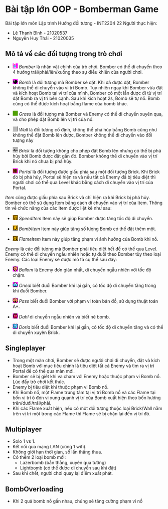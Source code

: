 # Bài tập lớn OOP - Bomberman Game

Bài tập lớn môn Lập trình Hướng đối tượng - INT2204 22
Người thực hiện: 
- Lê Thanh Bình - 21020537
- Nguyễn Huy Thái - 21020035

## Mô tả về các đối tượng trong trò chơi

- ![](readme/player.png) *Bomber* là nhân vật chính của trò chơi. Bomber có thể di chuyển theo 4 hướng trái/phải/lên/xuống theo sự điều khiển của người chơi. 

- ![](readme/bomb.png) *Bomb* là đối tượng mà Bomber sẽ đặt. Khi đã được đặt, Bomber không thể di chuyển vào vị trí Bomb. Tuy nhiên ngay khi Bomber vừa đặt và kích hoạt Bomb tại ví trí của mình, Bomber có một lần được đi từ vị trí đặt Bomb ra vị trí bên cạnh. Sau khi kích hoạt 2s, Bomb sẽ tự nổ. Bomb cũng có thể được kích hoạt bằng flame của bomb khác.

- ![](readme/grass.png) *Grass* là đối tượng mà Bomber và Enemy có thể di chuyển xuyên qua, và cho phép đặt Bomb lên vị trí của nó.

- ![](readme/wall.png) *Wall* là đối tượng cố định, không thể phá hủy bằng Bomb cũng như không thể đặt Bomb lên được, Bomber không thể di chuyển vào đối tượng này

- ![](readme/brick.png) *Brick* là đối tượng không cho phép đặt Bomb lên nhưng có thể bị phá hủy bởi Bomb được đặt gần đó. Bomber không thể di chuyển vào vị trí Brick khi nó chưa bị phá hủy.

- ![](readme/portal.png) *Portal* là đối tượng được giấu phía sau một đối tượng Brick. Khi Brick đó bị phá hủy, Portal sẽ hiện ra và nếu tất cả Enemy đã bị tiêu diệt thì người chơi có thể qua Level khác bằng cách di chuyển vào vị trí của Portal.

*Item* cũng được giấu phía sau Brick và chỉ hiện ra khi Brick bị phá hủy. Bomber có thể sử dụng Item bằng cách di chuyển vào vị trí của Item. Thông tin về chức năng của các Item được liệt kê như sau:

- ![](readme/powerup_speed.png) *SpeedItem* Item này sẽ giúp Bomber được tăng tốc độ di chuyển.

- ![](readme/powerup_bombs.png) *BombItem* Item này giúp tăng số lượng Bomb có thể đặt thêm một.

- ![](readme/powerup_flames.png) *FlameItem* Item này giúp tăng phạm vi ảnh hưởng của Bomb khi nổ.

*Enemy* là các đối tượng mà Bomber phải tiêu diệt hết để có thể qua Level. Enemy có thể di chuyển ngẫu nhiên hoặc tự đuổi theo Bomber tùy theo loại Enemy. Các loại Enemy sẽ được mô tả cụ thể sau đây:

- ![](readme/ballom.png) *Ballom* là Enemy đơn giản nhất, di chuyển ngẫu nhiên với tốc độ chậm.

- ![](readme/oneal.png) *Oneal* biết đuổi Bomber khi lại gần, có tốc độ di chuyển tăng trong khi đuổi Bomber.

- ![](readme/pass.png) *Pass* biết đuổi Bomber với phạm vi toàn bản đồ, sử dụng thuật toán A*.

- ![](readme/dahl.png) *Dahl* di chuyển ngẫu nhiên và biết né bomb.

- ![](readme/doria.png) *Doria* biết đuổi Bomber khi lại gần, có tốc độ di chuyển tăng và có thể di chuyển xuyên Brick.

## Singleplayer
- Trong một màn chơi, Bomber sẽ được người chơi di chuyển, đặt và kích hoạt Bomb với mục tiêu chính là tiêu diệt tất cả Enemy và tìm ra vị trí Portal để có thể qua màn mới.
- Bomber sẽ bị giết khi va chạm với Enemy hoặc thuộc phạm vi Bomb nổ. Lúc đấy trò chơi kết thúc.
- Enemy bị tiêu diệt khi thuộc phạm vi Bomb nổ.
- Khi Bomb nổ, một Flame trung tâm tại vị trí Bomb nổ và các Flame tại bốn vị trí ô đơn vị xung quanh vị trí của Bomb xuất hiện theo bốn hướng trên/dưới/trái/phải. 
- Khi các Flame xuất hiện, nếu có một đối tượng thuộc loại Brick/Wall nằm trên vị trí một trong các Flame thì Flame sẽ bị chặn lại đến vị trí đó.

## Multiplayer
- Solo 1 vs 1.
- Kết nối qua mạng LAN (cùng 1 wifi).
- Không giới hạn thời gian, số lần thắng thua.
- Có thêm 2 loại bomb mới:
  - Lazerbomb (bắn thẳng, xuyên qua tường)
  - Lightbomb (có thể được di chuyển sau khi đặt)
- Sau khi chết, người chơi quay lại điểm xuất phát.

## BombOverloading
- Khi 2 quả bomb nổ gần nhau, chúng sẽ tăng cường phạm vi nổ